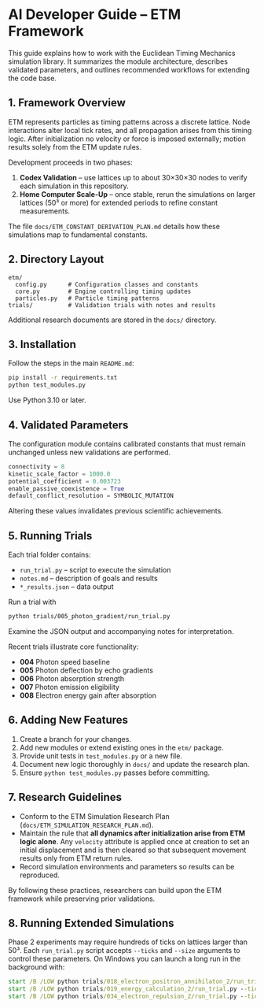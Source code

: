 # AI Developer Guide – ETM Framework

This guide explains how to work with the Euclidean Timing Mechanics simulation library. It summarizes the module architecture, describes validated parameters, and outlines recommended workflows for extending the code base.

## 1. Framework Overview
ETM represents particles as timing patterns across a discrete lattice. Node interactions alter local tick rates, and all propagation arises from this timing logic. After initialization no velocity or force is imposed externally; motion results solely from the ETM update rules.

Development proceeds in two phases:
1. **Codex Validation** – use lattices up to about 30×30×30 nodes to verify each simulation in this repository.
2. **Home Computer Scale-Up** – once stable, rerun the simulations on larger lattices (50³ or more) for extended periods to refine constant measurements.

The file `docs/ETM_CONSTANT_DERIVATION_PLAN.md` details how these simulations map to fundamental constants.

## 2. Directory Layout
```
etm/
  config.py      # Configuration classes and constants
  core.py        # Engine controlling timing updates
  particles.py   # Particle timing patterns
trials/          # Validation trials with notes and results
```
Additional research documents are stored in the `docs/` directory.

## 3. Installation
Follow the steps in the main `README.md`:
```bash
pip install -r requirements.txt
python test_modules.py
```
Use Python 3.10 or later.

## 4. Validated Parameters
The configuration module contains calibrated constants that must remain unchanged unless new validations are performed.
```python
connectivity = 8
kinetic_scale_factor = 1000.0
potential_coefficient = 0.003723
enable_passive_coexistence = True
default_conflict_resolution = SYMBOLIC_MUTATION
```
Altering these values invalidates previous scientific achievements.

## 5. Running Trials
Each trial folder contains:
- `run_trial.py` – script to execute the simulation
- `notes.md` – description of goals and results
- `*_results.json` – data output

Run a trial with
```bash
python trials/005_photon_gradient/run_trial.py
```
Examine the JSON output and accompanying notes for interpretation.

Recent trials illustrate core functionality:
- **004** Photon speed baseline
- **005** Photon deflection by echo gradients
- **006** Photon absorption strength
- **007** Photon emission eligibility
- **008** Electron energy gain after absorption

## 6. Adding New Features
1. Create a branch for your changes.
2. Add new modules or extend existing ones in the `etm/` package.
3. Provide unit tests in `test_modules.py` or a new file.
4. Document new logic thoroughly in `docs/` and update the research plan.
5. Ensure `python test_modules.py` passes before committing.

## 7. Research Guidelines
- Conform to the ETM Simulation Research Plan (`docs/ETM_SIMULATION_RESEARCH_PLAN.md`).
 - Maintain the rule that **all dynamics after initialization arise from ETM logic alone**.
   Any `velocity` attribute is applied once at creation to set an initial displacement
   and is then cleared so that subsequent movement results only from ETM return rules.
- Record simulation environments and parameters so results can be reproduced.

By following these practices, researchers can build upon the ETM framework while preserving prior validations.

## 8. Running Extended Simulations
Phase 2 experiments may require hundreds of ticks on lattices larger than 50³.
Each `run_trial.py` script accepts `--ticks` and `--size` arguments to control
these parameters. On Windows you can launch a long run in the background with:

```cmd
start /B /LOW python trials/018_electron_positron_annihilaton_2/run_trial.py --ticks 500 --size 51
start /B /LOW python trials/019_energy_calculation_2/run_trial.py --ticks 500 --size 51
start /B /LOW python trials/034_electron_repulsion_2/run_trial.py --ticks 500 --size 51
```

